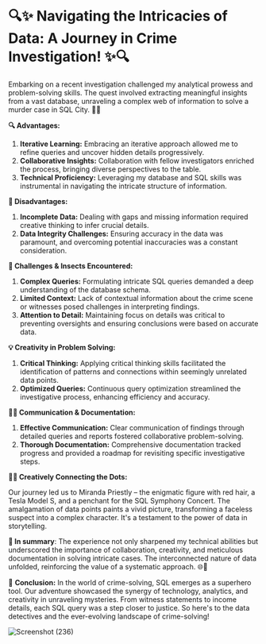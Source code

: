# <h1>🔍✨ Navigating the Intricacies of Data: A Journey in Crime Investigation! ✨🔍</h1>

Embarking on a recent investigation challenged my analytical prowess and problem-solving skills. The quest involved extracting meaningful insights from a vast database, unraveling a complex web of information to solve a murder case in SQL City. 🕵️‍♂️

**🔍 Advantages:**
1. **Iterative Learning:** Embracing an iterative approach allowed me to refine queries and uncover hidden details progressively.
2. **Collaborative Insights:** Collaboration with fellow investigators enriched the process, bringing diverse perspectives to the table.
3. **Technical Proficiency:** Leveraging my database and SQL skills was instrumental in navigating the intricate structure of information.

**👀 Disadvantages:**
1. **Incomplete Data:** Dealing with gaps and missing information required creative thinking to infer crucial details.
2. **Data Integrity Challenges:** Ensuring accuracy in the data was paramount, and overcoming potential inaccuracies was a constant consideration.

**🧠 Challenges & Insects Encountered:**
1. **Complex Queries:** Formulating intricate SQL queries demanded a deep understanding of the database schema.
2. **Limited Context:** Lack of contextual information about the crime scene or witnesses posed challenges in interpreting findings.
3. **Attention to Detail:** Maintaining focus on details was critical to preventing oversights and ensuring conclusions were based on accurate data.

**💡 Creativity in Problem Solving:**
1. **Critical Thinking:** Applying critical thinking skills facilitated the identification of patterns and connections within seemingly unrelated data points.
2. **Optimized Queries:** Continuous query optimization streamlined the investigative process, enhancing efficiency and accuracy.

**📄💬 Communication & Documentation:**
1. **Effective Communication:** Clear communication of findings through detailed queries and reports fostered collaborative problem-solving.
2. **Thorough Documentation:** Comprehensive documentation tracked progress and provided a roadmap for revisiting specific investigative steps.

**🕵️‍♀️ Creatively Connecting the Dots:**

  Our journey led us to Miranda Priestly – the enigmatic figure with red hair, a Tesla Model S, and a penchant for the SQL Symphony Concert.
  The amalgamation of data points paints a vivid picture, transforming a faceless suspect into a complex character. It's a testament to the power of data in storytelling.

**📃 In summary**:
        The experience not only sharpened my technical abilities but underscored the importance of collaboration, creativity, and meticulous documentation in solving intricate cases. The interconnected nature of data unfolded, reinforcing the value of a systematic approach. 🌐🧩

🎉 **Conclusion:**
In the world of crime-solving, SQL emerges as a superhero tool. Our adventure showcased the synergy of technology, analytics, and creativity in unraveling mysteries. From witness statements to income details, each SQL query was a step closer to justice. So here's to the data detectives and the ever-evolving landscape of crime-solving!


![Screenshot (236)](https://github.com/rajesh9943/Prepinsta_week-5_Assignment/assets/98160008/7a7a0476-b9bc-4a22-8cc4-992b64456e7e)




